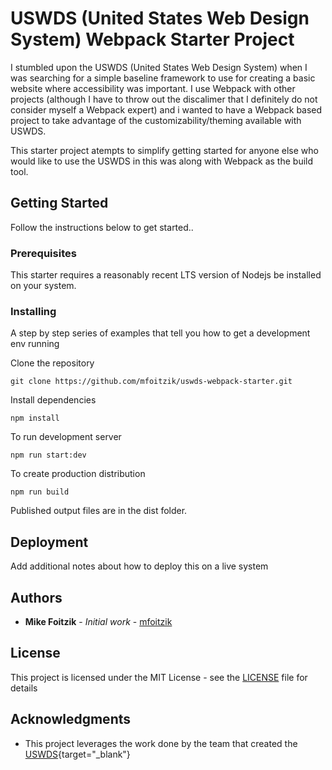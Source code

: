# USWDS (United States Web Design System) Webpack Starter Project

I stumbled upon the USWDS (United States Web Design System) when I was searching for a simple baseline framework to use for creating a basic website where accessibility was important. I use Webpack with other projects (although I have to throw out the discalimer that I definitely do not consider myself a Webpack expert) and i wanted to have a Webpack based project to take advantage of the customizability/theming available with USWDS.

This starter project atempts to simplify getting started for anyone else who would like to use the USWDS in this was along with Webpack as the build tool.

## Getting Started

Follow the instructions below to get started..

### Prerequisites

This starter requires a reasonably recent LTS version of Nodejs be installed on your system.


### Installing

A step by step series of examples that tell you how to get a development env running

Clone the repository

```
git clone https://github.com/mfoitzik/uswds-webpack-starter.git
```

Install dependencies

```
npm install
```

To run development server
```
npm run start:dev
```

To create production distribution
```
npm run build
```
Published output files are in the dist folder.

## Deployment

Add additional notes about how to deploy this on a live system



## Authors

* **Mike Foitzik** - *Initial work* - [mfoitzik](https://github.com/mfoitzik)

## License

This project is licensed under the MIT License - see the [LICENSE](./LICENSE) file for details

## Acknowledgments

* This project leverages the work done by the team that created the [USWDS](https://designsystem.digital.gov/){target="_blank"}

